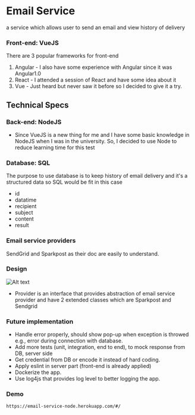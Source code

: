 # Email Service
a service which allows user to send an email and view history of delivery

### Front-end: VueJS
There are 3 popular frameworks for front-end
1. Angular - I also have some experience with Angular since it was Angular1.0
2. React -  I attended a session of React and have some idea about it
3. Vue - Just heard but never saw it before so I decided to give it a try.

## Technical Specs
### Back-end: NodeJS
- Since VueJS is a new thing for me and I have some basic knowledge in NodeJS when I was in the university. So, I decided to use Node to reduce learning time for this test

### Database: SQL
The purpose to use database is to keep history of email delivery and it's a structured data so SQL would be fit in this case 
- id
- datatime
- recipient
- subject
- content
- result

### Email service providers
SendGrid and Sparkpost as their doc are easily to understand.

### Design
![Alt text](https://www.img.in.th/images/c6cf67495583847da4266a1f0d355f3e.png? "Class diagram")
- Provider is an interface that provides abstraction of email service provider and have 2 extended classes which are Sparkpost and Sendgrid

### Future implementation
- Handle error properly, should show pop-up when exception is throwed e.g., error during connection with database. 
- Add more tests (unit, integration, end to end), to mock response from DB, server side
- Get credential from DB or encode it instead of hard coding.
- Apply eslint in server part (front-end is already applied)
- Dockerize the app.
- Use log4js that provides log level to better logging the app.

### Demo
```
https://email-service-node.herokuapp.com/#/
```
